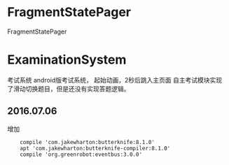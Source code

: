 # FragmentStatePager
FragmentStatePager

# ExaminationSystem 
考试系统
android版考试系统，
起始动画，2秒后跳入主页面
自主考试模块实现了滑动切换题目，但是还没有实现答题逻辑。

## 2016.07.06 
增加  
```
    compile 'com.jakewharton:butterknife:8.1.0'
    apt 'com.jakewharton:butterknife-compiler:8.1.0'
    compile 'org.greenrobot:eventbus:3.0.0'   
```
  
       

